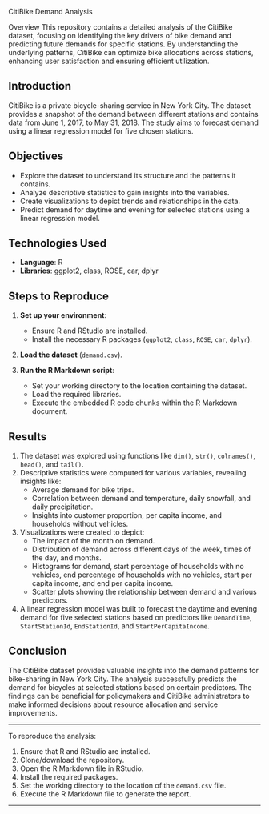 CitiBike Demand Analysis

Overview
This repository contains a detailed analysis of the CitiBike dataset, focusing on identifying the key drivers of bike demand and predicting future demands for specific stations. By understanding the underlying patterns, CitiBike can optimize bike allocations across stations, enhancing user satisfaction and ensuring efficient utilization.
## Introduction

CitiBike is a private bicycle-sharing service in New York City. The dataset provides a snapshot of the demand between different stations and contains data from June 1, 2017, to May 31, 2018. The study aims to forecast demand using a linear regression model for five chosen stations.

## Objectives

- Explore the dataset to understand its structure and the patterns it contains.
- Analyze descriptive statistics to gain insights into the variables.
- Create visualizations to depict trends and relationships in the data.
- Predict demand for daytime and evening for selected stations using a linear regression model.

## Technologies Used

- **Language**: R
- **Libraries**: ggplot2, class, ROSE, car, dplyr

## Steps to Reproduce

1. **Set up your environment**:
   - Ensure R and RStudio are installed.
   - Install the necessary R packages (`ggplot2`, `class`, `ROSE`, `car`, `dplyr`).
   
2. **Load the dataset** (`demand.csv`).
   
3. **Run the R Markdown script**:
   - Set your working directory to the location containing the dataset.
   - Load the required libraries.
   - Execute the embedded R code chunks within the R Markdown document.

## Results

1. The dataset was explored using functions like `dim()`, `str()`, `colnames()`, `head()`, and `tail()`.
2. Descriptive statistics were computed for various variables, revealing insights like:
   - Average demand for bike trips.
   - Correlation between demand and temperature, daily snowfall, and daily precipitation.
   - Insights into customer proportion, per capita income, and households without vehicles.
3. Visualizations were created to depict:
   - The impact of the month on demand.
   - Distribution of demand across different days of the week, times of the day, and months.
   - Histograms for demand, start percentage of households with no vehicles, end percentage of households with no vehicles, start per capita income, and end per capita income.
   - Scatter plots showing the relationship between demand and various predictors.
4. A linear regression model was built to forecast the daytime and evening demand for five selected stations based on predictors like `DemandTime`, `StartStationId`, `EndStationId`, and `StartPerCapitaIncome`.

## Conclusion

The CitiBike dataset provides valuable insights into the demand patterns for bike-sharing in New York City. The analysis successfully predicts the demand for bicycles at selected stations based on certain predictors. The findings can be beneficial for policymakers and CitiBike administrators to make informed decisions about resource allocation and service improvements.

---

To reproduce the analysis:

1. Ensure that R and RStudio are installed.
2. Clone/download the repository.
3. Open the R Markdown file in RStudio.
4. Install the required packages.
5. Set the working directory to the location of the `demand.csv` file.
6. Execute the R Markdown file to generate the report.

---


